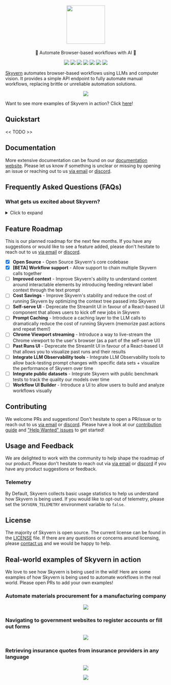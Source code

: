 <h1 align="center">
 <a href="https://www.skyvern.com">
 <picture>
  <source media="(prefers-color-scheme: dark)" srcset="images/skyvern_logo.png">
  <img height="120" src="images/skyvern_logo.png">
 </picture>
 </a>
 <br />
</h1>
<p align="center">
🐉 Automate Browser-based workflows with AI 🐉
</p>
<p align="center">
  <a href="https://www.skyvern.com/"><img src="https://img.shields.io/badge/Website-blue?logo=googlechrome&logoColor=black"></a>
  <a href="https://docs.skyvern.com/"><img src="https://img.shields.io/badge/Docs-yellow?logo=gitbook&logoColor=black"></a>
  <a href="https://discord.gg/fG2XXEuQX3"><img src="https://img.shields.io/discord/1212486326352617534?logo=discord&label=discord"></a>
  <!-- <a href="https://pepy.tech/project/skyvern" target="_blank"><img src="https://static.pepy.tech/badge/skyvern" alt="Total Downloads"/></a> -->
  <a href="https://github.com/skyvern-ai/skyvern"><img src="https://img.shields.io/github/stars/skyvern-ai/skyvern" /></a>
  <a href="https://www.linkedin.com/company/95726232"><img src="https://img.shields.io/github/license/skyvern-ai/skyvern"></a>
  <a href="https://twitter.com/skyvernai"><img src="https://img.shields.io/twitter/follow/skyvernai?style=social"></a>
  <a href="https://www.linkedin.com/company/95726232"><img src="https://img.shields.io/badge/Follow%20 on%20LinkedIn-8A2BE2?logo=linkedin"></a>
</p>

[Skyvern](https://www.skyvern.com) automates browser-based workflows using LLMs and computer vision. It provides a simple API endpoint to fully automate manual workflows, replacing brittle or unreliable automation solutions. 

<p align="center">
  <img src="images/geico_shu_recording_cropped.gif">
</p>

Want to see more examples of Skyvern in action? Click [here](#real-world-examples-of-skyvern-in-action)!


## Quickstart
<< TODO >>

## Documentation

More extensive documentation can be found on our [documentation website](https://docs.skyvern.ai). Please let us know if something is unclear or missing by opening an issue or reaching out to us [via email](mailto:founders@skyvern.com) or [discord](https://discord.gg/fG2XXEuQX3).



## Frequently Asked Questions (FAQs)
### What gets us excited about Skyvern?

<details>
<summary> Click to expand </summary>
Our focus is bringing stability to browser-based workflows. We leverage LLMs to create an AI Agent capable of interacting with websites like you or I would — all via a simple API call.

Traditional approaches required writing custom scripts for websites, often relying on DOM parsing and XPath-based interactions which would break whenever the website layouts changed.

Skyvern operates like a human — increasing reliability by not relying on fragile scripts, instead relying on computer vision to parse items in the viewport and interact with them the way a human would.

This approach gives us a few advantages:

1. Skyvern can operate on websites it’s never seen before, as it’s able to map visual elements to actions necessary to complete a workflow, without any customized code
1. Skyvern is resistant to website layout changes, as there are no pre-determined XPaths or other selectors our system is looking for while trying to navigate
1. We’re able to circumvent or navigate through many bot detection methods as many of them rely on allowing people to access the websites
1. We rely on LLMs to reason through interactions to ensure we can cover complex situations. Examples include:
1. If you wanted to get an auto insurance quote from Geico, the answer to a common question “Were you eligible to drive at 18?” could be inferred from the driver receiving their license at age 16
1. If you were doing competitor analysis, it’s understanding that an Arnold Palmer 22 oz can at 7/11 is almost definitely the same product as a 23 oz can at Gopuff (even though the sizes are slightly different, which could be a rounding error!)

</details>


## Feature Roadmap
This is our planned roadmap for the next few months. If you have any suggestions or would like to see a feature added, please don't hesitate to reach out to us [via email](mailto:founders@skyvern.com) or [discord](https://discord.gg/fG2XXEuQX3).

- [x] **Open Source** - Open Source Skyvern's core codebase
- [x] **[BETA] Workflow support** - Allow support to chain multiple Skyvern calls together
- [ ] **Improved context** - Improve Skyvern's ability to understand content around interactable elements by introducing feeding relevant label context through the text prompt
- [ ] **Cost Savings** - Improve Skyvern's stability and reduce the cost of running Skyvern by optimizing the context tree passed into Skyvern
- [ ] **Self-serve UI** - Deprecate the Streamlit UI in favour of a React-based UI component that allows users to kick off new jobs in Skyvern
- [ ] **Prompt Caching** - Introduce a caching layer to the LLM calls to dramatically reduce the cost of running Skyvern (memorize past actions and repeat them!)
- [ ] **Chrome Viewport streaming** - Introduce a way to live-stream the Chrome viewport to the user's browser (as a part of the self-serve UI)
- [ ] **Past Runs UI** - Deprecate the Streamlit UI in favour of a React-based UI that allows you to visualize past runs and their results
- [ ] **Integrate LLM Observability tools** - Integrate LLM Observability tools to allow back-testing prompt changes with specific data sets + visualize the performance of Skyvern over time
- [ ] **Integrate public datasets** - Integrate Skyvern with public benchmark tests to track the quality our models over time
- [ ] **Workflow UI Builder** - Introduce a UI to allow users to build and analyze workflows visually

## Contributing

We welcome PRs and suggestions! Don't hesitate to open a PR/issue or to reach out to us [via email](mailto:founders@skyvern.com) or [discord](https://discord.gg/fG2XXEuQX3).
Please have a look at our [contribution guide](CONTRIBUTING.md) and
["Help Wanted" issues](https://github.com/skyvern-ai/skyvern/issues?q=is%3Aopen+is%3Aissue+label%3A%22help+wanted%22) to get started!

## Usage and Feedback

We are delighted to work with the community to help shape the roadmap of our product. Please don't hesitate to reach out via [via email](mailto:founders@skyvern.com) or [discord](https://discord.gg/fG2XXEuQX3) if you have any product suggestions or feedback.

### Telemetry

By Default, Skyvern collects basic usage statistics to help us understand how Skyvern is being used. If you would like to opt-out of telemetry, please set the `SKYVERN_TELEMETRY` environment variable to `false`.

## License

The majority of Skyvern is open source. The current license can be found in the  [LICENSE](LICENSE) file. If there are any questions or concerns around licensing, please [contact us](mailto:founders@skyvern.com) and we would be happy to help.


## Real-world examples of Skyvern in action
We love to see how Skyvern is being used in the wild! Here are some examples of how Skyvern is being used to automate workflows in the real world. Please open PRs to add your own examples!


### Automate materials procurement for a manufacturing company
<p align="center">
  <img src="images/finditparts_recording_crop.gif">
</p>

### Navigating to government websites to register accounts or fill out forms 
<p align="center">
  <img src="images/edd_services.gif">
</p>

### Retrieving insurance quotes from insurance providers in any language
<p align="center">
  <img src="images/bci_seguros_recording.gif">
</p>
<p align="center">
  <img src="images/geico_shu_recording_cropped.gif">
</p>



